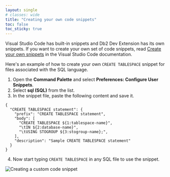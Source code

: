 ```yaml
---
layout: single
# classes: wide
title: "Creating your own code snippets"
toc: false
toc_sticky: true
---
```


Visual Studio Code has built-in snippets and Db2 Dev Extension has its own snippets. If you want to create your own set of code snippets, read [Create your own snippets](https://code.visualstudio.com/docs/editor/userdefinedsnippets#_create-your-own-snippets) in the Visual Studio Code documentation.

Here's an example of how to create your own `CREATE TABLESPACE` snippet for files associated with the SQL language.
1. Open the **Command Palette** and select **Preferences: Configure User Snippets**.
2. Select **sql (SQL)** from the list.
3. In the snippet file, paste the following content and save it.
```
{
  "CREATE TABLESPACE statement": {
    "prefix": "CREATE TABLESPACE statement",
    "body": [
      "CREATE TABLESPACE ${1:tablespace-name}",
      "\tIN ${2:database-name}",
      "\tUSING STOGROUP ${3:stogroup-name};",
    ],
    "description": "Sample CREATE TABLESPACE statement"
  }
}
```
4. Now start typing `CREATE TABLESPACE` in any SQL file to use the snippet.

![Creating a custom code snippet]({{site.baseurl}}/assets/images/tips-tricks-custom-snippet.gif)
